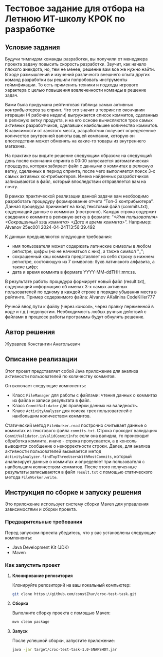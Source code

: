 # Тестовое задание для отбора на Летнюю ИТ-школу КРОК по разработке

## Условие задания
Будучи тимлидом команды разработки, вы получили от менеджера проекта задачу повысить скорость разработки. Звучит, как начало плохого анекдота, но, тем не менее, решение вам все же нужно найти. В ходе размышлений и изучений различного внешнего опыта других команд разработки вы решили попробовать инструменты геймификации. То есть применить техники и подходы игрового характера с целью повышения вовлеченности команды в решение задач.

Вами была придумана рейтинговая таблица самых активных контрибьютеров за спринт. Что это значит в теории: по окончании итерации (4 рабочие недели) выгружается список коммитов, сделанных в релизную ветку продукта, и на его основе вычисляются трое самых активных разработчиков, сделавших наибольшее количество коммитов. В зависимости от занятого места, разработчик получает определенное количество внутренней валюты вашей компании, которую он впоследствии может обменять на какие-то товары из внутреннего магазина.

На практике вы видите решение следующим образом: на следующий день после окончания спринта в 00:00 запускается автоматическая процедура, которая забирает файл с данными о коммитах в релизную ветку, сделанных в период спринта, после чего выполняется поиск 3-х самых активных контрибьютеров. Имена найденных разработчиков записываются в файл, который впоследствии отправляется вам на почту.

В рамках практической реализации данной задачи вам необходимо разработать процедуру формирование отчета “Топ-3 контрибьютера”. Данная процедура принимает на вход текстовый файл (commits.txt), содержащий данные о коммитах (построчно). Каждая строка содержит сведения о коммите в релизную ветку в формате: “_<Имя пользователя> <Сокращенный хэш коммита> <Дата и время коммита>_”.
Например: AIvanov 25ec001 2024-04-24T13:56:39.492

К данным предъявляются следующие требования:
- имя пользователя может содержать латинские символы в любом регистре, цифры (но не начинаться с них), а также символ "_";
- сокращенный хэш коммита представляет из себя строку в нижнем регистре, состояющую из 7 символов: букв латинского алфавита, а также цифр;
- дата и время коммита в формате YYYY-MM-ddTHH:mm:ss.

В результате работы процедура формирует новый файл (result.txt), содержащий информацию об именах 3-х самых активных пользователей по одному в каждой строке в порядке убывания места в рейтинге. Пример содержимого файла:
AIvanov
AKalinina
CodeKiller777

Ручной ввод пути к файлу (через консоль, через правку переменной в коде и т.д.) недопустим. Необходимость любых ручных действий с файлами в процессе работы программы будут обнулять решение.

## Автор решения

Журавлев Константин Анатольевич

## Описание реализации

Этот проект представляет собой Java приложение для анализа активности пользователей по количеству коммитов.

Он включает следующие компоненты:
- Класс `FileManager` для работы с файлами: чтения данных о коммитах из файла и записи результата в файл.
- Класс `CommitValidator` для проверки данных на валидность.
- Класс `ActivityAnalyzer` для поиска трех пользователей с наибольшим количеством коммитов.

Статический метод `FileWorker.read` построчно считывает данные о коммитах из текстового файла `commits.txt`. Строка проходит валидацию `CommitValidator.isValidCommitInfo`: если она валидна, то происходит обработка коммита, иначе - строка пропускается, а в консоль выводится сообщение о некорректности строки. Далее, для анализа активности пользователей вызывается метод `ActivityAnalyzer.findTopThreeUsersWithMostCommits`, который анализирует данные о коммитах и определяет три пользователя с наибольшим количеством коммитов. После этого полученные результаты записываются в файл `result.txt` с помощью статического метода `FileWorker.write`.

## Инструкция по сборке и запуску решения
Это приложение использует систему сборки Maven для управления зависимостями и сборки проекта.

### Предварительные требования

Перед запуском проекта убедитесь, что у вас установлены следующие компоненты:

- Java Development Kit (JDK)
- Maven

### Как запустить проект

1. **Клонирование репозитория**

    Клонируйте репозиторий на ваш локальный компьютер:

   ```bash
   git clone https://github.com/constZhur/croc-test-task.git

2. **Сборка**

   Выполните сборку проекта с помощью Maven:

    ```bash
   mvn clean package

3. **Запуск**

   После успешной сборки, запустите приложение:

    ```bash
   java -jar target/croc-test-task-1.0-SNAPSHOT.jar
